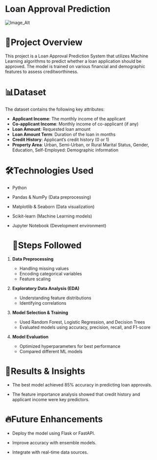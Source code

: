 # Loan Approval Prediction
![Image_Alt]()

# 📌Project Overview

This project is a Loan Approval Prediction System that utilizes Machine Learning algorithms to predict whether a loan application should be approved. The model is trained on various financial and demographic features to assess creditworthiness.

# 📊Dataset

The dataset contains the following key attributes:

- **Applicant Income**: The monthly income of the applicant
- **Co-applicant Income**: Monthly income of co-applicant (if any)
- **Loan Amount**: Requested loan amount
- **Loan Amount Term**: Duration of the loan in months
- **Credit History**: Applicant’s credit history (0 or 1)
- **Property Area**: Urban, Semi-Urban, or Rural Marital Status, Gender, Education, Self-Employed: Demographic information

# 🛠️Technologies Used

- Python
- Pandas & NumPy (Data preprocessing)
- Matplotlib & Seaborn (Data visualization)
- Scikit-learn (Machine Learning models)
- Jupyter Notebook (Development environment)

  # 📌Steps Followed

1. **Data Preprocessing**
   
   - Handling missing values
   - Encoding categorical variables
   - Feature scaling 

3. **Exploratory Data Analysis (EDA)**

    - Understanding feature distributions
    - Identifying correlations

4. **Model Selection & Training**

   - Used Random Forest, Logistic Regression, and Decision Trees
   - Evaluated models using accuracy, precision, recall, and F1-score

4. **Model Evaluation**

   - Optimized hyperparameters for best performance
   - Compared different ML models

# 📌Results & Insights

- The best model achieved 85% accuracy in predicting loan approvals.

- The feature importance analysis showed that credit history and applicant income were key predictors.

# 🔥Future Enhancements

- Deploy the model using Flask or FastAPI.

- Improve accuracy with ensemble models.

- Integrate with real-time data sources.
